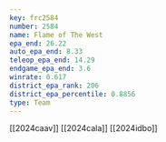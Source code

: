 ```yaml
---
key: frc2584
number: 2584
name: Flame of The West
epa_end: 26.22
auto_epa_end: 8.33
teleop_epa_end: 14.29
endgame_epa_end: 3.6
winrate: 0.617
district_epa_rank: 206
district_epa_percentile: 0.8856
type: Team
---
```

[[2024caav]]
[[2024cala]]
[[2024idbo]]
